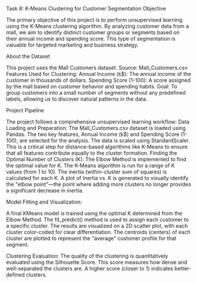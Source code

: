 Task 8: K-Means Clustering for Customer Segmentation
Objective

The primary objective of this project is to perform unsupervised learning using the K-Means clustering algorithm. By analyzing customer data from a mall, we aim to identify distinct customer groups or segments based on their annual income and spending score. This type of segmentation is valuable for targeted marketing and business strategy.

About the Dataset

This project uses the Mall Customers dataset.
Source: Mall_Customers.csv
Features Used for Clustering:
Annual Income (k$): The annual income of the customer in thousands of dollars.
Spending Score (1-100): A score assigned by the mall based on customer behavior and spending habits.
Goal: To group customers into a small number of segments without any predefined labels, allowing us to discover natural patterns in the data.

Project Pipeline

The project follows a comprehensive unsupervised learning workflow:
Data Loading and Preparation:
The Mall_Customers.csv dataset is loaded using Pandas.
The two key features, Annual Income (k$) and Spending Score (1-100), are selected for the analysis.
The data is scaled using StandardScaler. This is a critical step for distance-based algorithms like K-Means to ensure that all features contribute equally to the cluster formation.
Finding the Optimal Number of Clusters (K):
The Elbow Method is implemented to find the optimal value for K.
The K-Means algorithm is run for a range of K values (from 1 to 10).
The inertia (within-cluster sum of squares) is calculated for each K.
A plot of Inertia vs. K is generated to visually identify the "elbow point"—the point where adding more clusters no longer provides a significant decrease in inertia.

Model Fitting and Visualization:

A final KMeans model is trained using the optimal K determined from the Elbow Method.
The fit_predict() method is used to assign each customer to a specific cluster.
The results are visualized on a 2D scatter plot, with each cluster color-coded for clear differentiation.
The centroids (centers) of each cluster are plotted to represent the "average" customer profile for that segment.

Clustering Evaluation:
The quality of the clustering is quantitatively evaluated using the Silhouette Score.
This score measures how dense and well-separated the clusters are. A higher score (closer to 1) indicates better-defined clusters.
